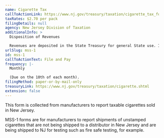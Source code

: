 ```yaml
---
name: Cigarette Tax
callToActionLink: https://www.nj.gov/treasury/taxation/cigarette_tax_form.shtml
taxRates: $2.70 per pack
filingDetails: null
agency: New Jersey Division of Taxation
additionalInfo: >
  Disposition of Revenues

  Revenues are deposited in the State Treasury for general State use. Initial collections of $391.5 million are deposited in the Health Care Subsidy Fund.
urlSlug: mss-1
id: mss-1
callToActionText: File and Pay
frequency: |-
  Monthly 

  (Due on the 10th of each month).
filingMethod: paper-or-by-mail-only
treasuryLink: https://www.nj.gov/treasury/taxation/cigarette.shtml
extension: false
---
```


This form is collected from manufacturers to report taxable cigarettes sold in New Jersey.

MSS-1 forms are for manufacturers to report shipments of unstamped cigarettes that are not being shipped to a distributor in New Jersey and are being shipped to NJ for testing such as fire safe testing, for example.
